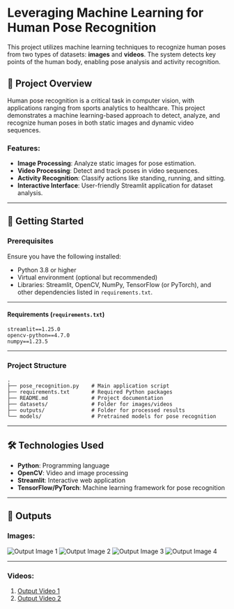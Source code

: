 # Leveraging Machine Learning for Human Pose Recognition

This project utilizes machine learning techniques to recognize human poses from two types of datasets: **images** and **videos**. The system detects key points of the human body, enabling pose analysis and activity recognition.

## 📜 Project Overview

Human pose recognition is a critical task in computer vision, with applications ranging from sports analytics to healthcare. This project demonstrates a machine learning-based approach to detect, analyze, and recognize human poses in both static images and dynamic video sequences.

### Features:
- **Image Processing**: Analyze static images for pose estimation.
- **Video Processing**: Detect and track poses in video sequences.
- **Activity Recognition**: Classify actions like standing, running, and sitting.
- **Interactive Interface**: User-friendly Streamlit application for dataset analysis.

---

## 🚀 Getting Started

### Prerequisites
Ensure you have the following installed:
- Python 3.8 or higher
- Virtual environment (optional but recommended)
- Libraries: Streamlit, OpenCV, NumPy, TensorFlow (or PyTorch), and other dependencies listed in `requirements.txt`.

---
#### Requirements (`requirements.txt`)
```plaintext
streamlit==1.25.0
opencv-python==4.7.0
numpy==1.23.5
```

---

### Project Structure
```plaintext
.
├── pose_recognition.py    # Main application script
├── requirements.txt       # Required Python packages
├── README.md              # Project documentation
├── datasets/              # Folder for images/videos
├── outputs/               # Folder for processed results
└── models/                # Pretrained models for pose recognition
```

---

## 🛠 Technologies Used
- **Python**: Programming language
- **OpenCV**: Video and image processing
- **Streamlit**: Interactive web application
- **TensorFlow/PyTorch**: Machine learning framework for pose recognition

---
## 🎥 Outputs
### Images:
![Output Image 1](Output_/Img_4.png)
![Output Image 2](Output_/Img_2.png)
![Output Image 3](Output_/Img_1.png)
![Output Image 4](Output_/Img_3.png)


---
### Videos:
1. [Output Video 1](Output_/Video_1.gif)
2. [Output Video 2](Output_/Video_2.mp4)
